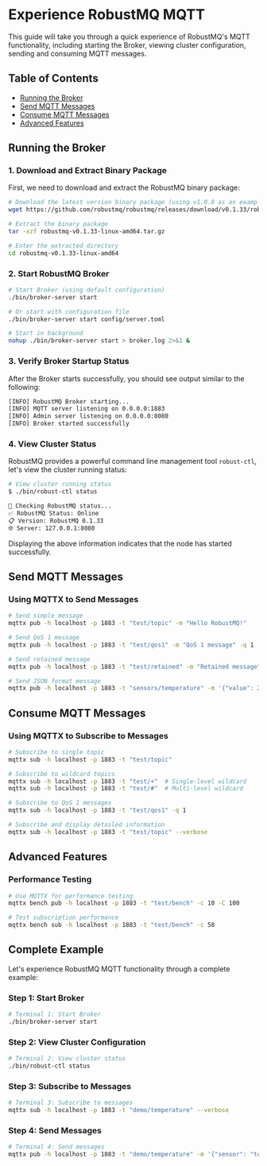 # Experience RobustMQ MQTT

This guide will take you through a quick experience of RobustMQ's MQTT functionality, including starting the Broker, viewing cluster configuration, sending and consuming MQTT messages.

## Table of Contents

- [Running the Broker](#running-the-broker)
- [Send MQTT Messages](#send-mqtt-messages)
- [Consume MQTT Messages](#consume-mqtt-messages)
- [Advanced Features](#advanced-features)

## Running the Broker

### 1. Download and Extract Binary Package

First, we need to download and extract the RobustMQ binary package:

```bash
# Download the latest version binary package (using v1.0.0 as an example)
wget https://github.com/robustmq/robustmq/releases/download/v0.1.33/robustmq-v0.1.33-linux-amd64.tar.gz

# Extract the binary package
tar -xzf robustmq-v0.1.33-linux-amd64.tar.gz

# Enter the extracted directory
cd robustmq-v0.1.33-linux-amd64
```

### 2. Start RobustMQ Broker

```bash
# Start Broker (using default configuration)
./bin/broker-server start

# Or start with configuration file
./bin/broker-server start config/server.toml

# Start in background
nohup ./bin/broker-server start > broker.log 2>&1 &
```

### 3. Verify Broker Startup Status

After the Broker starts successfully, you should see output similar to the following:

```bash
[INFO] RobustMQ Broker starting...
[INFO] MQTT server listening on 0.0.0.0:1883
[INFO] Admin server listening on 0.0.0.0:8080
[INFO] Broker started successfully
```

### 4. View Cluster Status

RobustMQ provides a powerful command line management tool `robust-ctl`, let's view the cluster running status:

```bash
# View cluster running status
$ ./bin/robust-ctl status

🚀 Checking RobustMQ status...
✅ RobustMQ Status: Online
📋 Version: RobustMQ 0.1.33
🌐 Server: 127.0.0.1:8080
```
Displaying the above information indicates that the node has started successfully.

## Send MQTT Messages

### Using MQTTX to Send Messages

```bash
# Send simple message
mqttx pub -h localhost -p 1883 -t "test/topic" -m "Hello RobustMQ!"

# Send QoS 1 message
mqttx pub -h localhost -p 1883 -t "test/qos1" -m "QoS 1 message" -q 1

# Send retained message
mqttx pub -h localhost -p 1883 -t "test/retained" -m "Retained message" -r

# Send JSON format message
mqttx pub -h localhost -p 1883 -t "sensors/temperature" -m '{"value": 25.5, "unit": "celsius", "timestamp": "2024-01-01T12:00:00Z"}'
```

## Consume MQTT Messages

### Using MQTTX to Subscribe to Messages

```bash
# Subscribe to single topic
mqttx sub -h localhost -p 1883 -t "test/topic"

# Subscribe to wildcard topics
mqttx sub -h localhost -p 1883 -t "test/+"  # Single-level wildcard
mqttx sub -h localhost -p 1883 -t "test/#"  # Multi-level wildcard

# Subscribe to QoS 1 messages
mqttx sub -h localhost -p 1883 -t "test/qos1" -q 1

# Subscribe and display detailed information
mqttx sub -h localhost -p 1883 -t "test/topic" --verbose
```

## Advanced Features

### Performance Testing

```bash
# Use MQTTX for performance testing
mqttx bench pub -h localhost -p 1883 -t "test/bench" -c 10 -C 100

# Test subscription performance
mqttx bench sub -h localhost -p 1883 -t "test/bench" -c 50
```

## Complete Example

Let's experience RobustMQ MQTT functionality through a complete example:

### Step 1: Start Broker

```bash
# Terminal 1: Start Broker
./bin/broker-server start
```

### Step 2: View Cluster Configuration

```bash
# Terminal 2: View cluster status
./bin/robust-ctl status
```

### Step 3: Subscribe to Messages

```bash
# Terminal 3: Subscribe to messages
mqttx sub -h localhost -p 1883 -t "demo/temperature" --verbose
```

### Step 4: Send Messages

```bash
# Terminal 4: Send messages
mqttx pub -h localhost -p 1883 -t "demo/temperature" -m '{"sensor": "temp-001", "value": 23.5, "unit": "celsius"}'
```